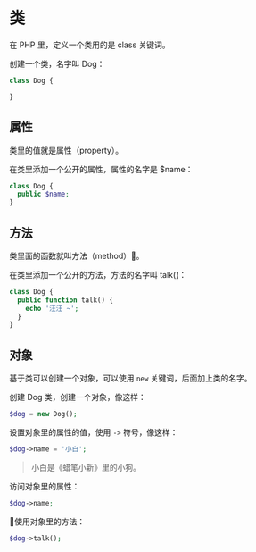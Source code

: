 # 类

在 PHP 里，定义一个类用的是 class 关键词。

创建一个类，名字叫 Dog：

```php
class Dog {

}
```

## 属性

类里的值就是属性（property）。

在类里添加一个公开的属性，属性的名字是 $name：

```php
class Dog {
  public $name; 
}
```

## 方法

类里面的函数就叫方法（method）。

在类里添加一个公开的方法，方法的名字叫 talk\(\)：

```php
class Dog {
  public function talk() {
    echo '汪汪 ~';
  }
}
```

## 对象

基于类可以创建一个对象，可以使用 `new` 关键词，后面加上类的名字。

创建 Dog 类，创建一个对象，像这样：

```php
$dog = new Dog();
```

设置对象里的属性的值，使用 `->` 符号，像这样：

```php
$dog->name = '小白';
```

> 小白是《蜡笔小新》里的小狗。

访问对象里的属性：

```php
$dog->name;
```

使用对象里的方法：

```php
$dog->talk();
```



